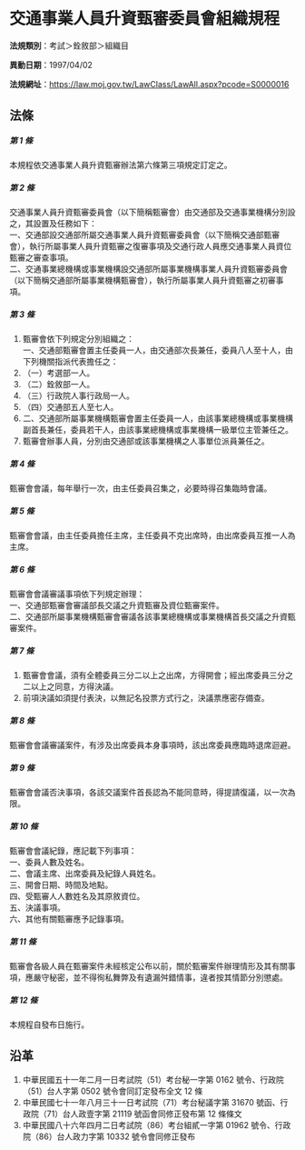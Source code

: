 # 交通事業人員升資甄審委員會組織規程



**法規類別**：考試＞銓敘部＞組織目       

**異動日期**：1997/04/02  

**法規網址**：https://law.moj.gov.tw/LawClass/LawAll.aspx?pcode=S0000016



## 法條
##### 第 1 條
本規程依交通事業人員升資甄審辦法第六條第三項規定訂定之。

##### 第 2 條
交通事業人員升資甄審委員會（以下簡稱甄審會）由交通部及交通事業機構分別設之，其設置及任務如下：  
一、交通部設交通部所屬交通事業人員升資甄審委員會（以下簡稱交通部甄審會），執行所屬事業人員升資甄審之復審事項及交通行政人員應交通事業人員資位甄審之審查事項。  
二、交通事業總機構或事業機構設交通部所屬事業機構事業人員升資甄審委員會（以下簡稱交通部所屬事業機構甄審會），執行所屬事業人員升資甄審之初審事項。

##### 第 3 條
1. 甄審會依下列規定分別組織之：  
一、交通部甄審會置主任委員一人，由交通部次長兼任，委員八人至十人，由下列機關指派代表擔任之：
1. （一）考選部一人。
1. （二）銓敘部一人。
1. （三）行政院人事行政局一人。
1. （四）交通部五人至七人。
1. 二、交通部所屬事業機構甄審會置主任委員一人，由該事業總機構或事業機構副首長兼任，委員若干人，由該事業總機構或事業機構一級單位主管兼任之。
1. 甄審會辦事人員，分別由交通部或該事業機構之人事單位派員兼任之。

##### 第 4 條
甄審會會議，每年舉行一次，由主任委員召集之，必要時得召集臨時會議。

##### 第 5 條
甄審會會議，由主任委員擔任主席，主任委員不克出席時，由出席委員互推一人為主席。

##### 第 6 條
甄審會會議審議事項依下列規定辦理：  
一、交通部甄審會審議部長交議之升資甄審及資位甄審案件。  
二、交通部所屬事業機構甄審會審議各該事業總機構或事業機構首長交議之升資甄審案件。

##### 第 7 條
1. 甄審會會議，須有全體委員三分二以上之出席，方得開會；經出席委員三分之二以上之同意，方得決議。
1. 前項決議如須提付表決，以無記名投票方式行之，決議票應密存備查。

##### 第 8 條
甄審會會議審議案件，有涉及出席委員本身事項時，該出席委員應臨時退席迴避。

##### 第 9 條
甄審會會議否決事項，各該交議案件首長認為不能同意時，得提請復議，以一次為限。

##### 第 10 條
甄審會會議紀錄，應記載下列事項：  
一、委員人數及姓名。  
二、會議主席、出席委員及紀錄人員姓名。  
三、開會日期、時間及地點。  
四、受甄審人人數姓名及其原敘資位。  
五、決議事項。  
六、其他有關甄審應予記錄事項。

##### 第 11 條
甄審會各級人員在甄審案件未經核定公布以前，關於甄審案件辦理情形及其有關事項，應嚴守秘密，並不得徇私舞弊及有遺漏舛錯情事，違者按其情節分別懲處。

##### 第 12 條
本規程自發布日施行。

## 沿革
1. 中華民國五十一年二月一日考試院（51）考台秘一字第 0162 號令、行政院（51）台人字第 0502 號令會同訂定發布全文 12 條
1. 中華民國七十一年八月三十一日考試院（71）考台秘議字第 31670  號函、行政院（71）台人政壹字第 21119  號函會同修正發布第 12 條條文
1. 中華民國八十六年四月二日考試院（86）考台組貳一字第 01962  號令、行政院（86）台人政力字第 10332  號令會同修正發布
